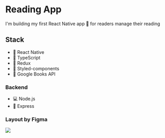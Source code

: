 # Reading App

I'm building my first React Native app :metal: for readers manage their reading

## Stack

- :iphone: React Native
- :page_with_curl: TypeScript
- :file_folder: Redux
- :art: Styled-components
- :blue_book: Google Books API

### Backend

- :computer: Node.js
- :page_with_curl: Express

### Layout by Figma

<img src="https://i.ibb.co/YLGqd0g/ready-home.png" />
